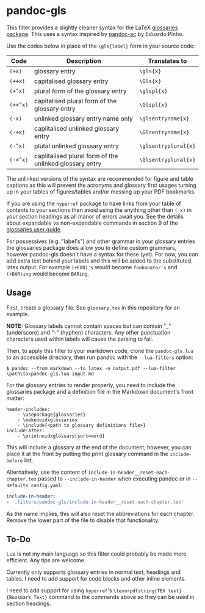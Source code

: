 # pandoc-gls

This filter provides a slightly cleaner syntax for the LaTeX 
[glossaries package](https://www.ctan.org/pkg/glossaries). This uses a syntax inspired by
[pandoc-ac](https://github.com/Enet4/pandoc-ac) by Eduardo Pinho.

Use the codes below in place of the `\gls{label}` form in your source code:

| Code   | Description                                             | Translates to        |
|--------|---------------------------------------------------------|----------------------|
|`(+x)`  | glossary entry                                          | `\gls{x}`            |
|`(++x)` | capitalised glossary entry                              | `\Gls{x}`            |
|`(+^x)` | plural form of the glossary entry                       | `\glspl{x}`          |
|`(++^x)`| capitalised plural form of the glossary entry           | `\Glspl{x}`          |
|`(-x)`  | unlinked glossary entry name only                       | `\glsentryname{x}`   |
|`(-+x)` | caplitalised unlinked glossary entry                    | `\Glsentryname{x}`   |
|`(-^x)` | plutal unlinked glossary entry                          | `\glsentryplural{x}` |
|`(-+^x)`| caplitalised plural form of the unlinked glossary entry | `\Glsentryplural{x}` |

The unlinked versions of the syntax are recommended for figure and table captions as this
will prevent the acronyms and glossary first usages turning up in your tables of
figures/tables and/or messing up your PDF bookmarks.

If you are using the `hyperref` package to have links from your table of contents to your
sections then avoid using the anything other than `(-x)` in your section headings as all
manor of errors await you. See the details about expandable vs non-expandable commands in
section 9 of the [glossaries user
guide](http://mirror.ox.ac.uk/sites/ctan.org/macros/latex/contrib/glossaries/glossaries-user.pdf).

For possessives (e.g. "label's") and other grammar in your glossary entries the glossaries
package does allow you to define custom grammars, however pandoc-gls doesn't have a syntax
for these (yet). For now, you can add extra text behind your labels and this will be added
to the substituted latex output. For example `(+FOO)'s` would become `foobanator's` and
`(+BAR)ing` would become `BARing`.

## Usage

First, create a glossary file. See `glossary.tex` in this repository for an example.

__NOTE:__ Glossary labels cannot contain spaces but can contain "\_" (underscore) and "-"
(hyphen) characters. Any other punctuation characters used within labels will cause the
parsing to fail.

Then, to apply this filter to your markdown code, clone the `pandoc-gls.lua` to an accessible
directory, then run pandoc with the `--lua-filters` option:

``` 
$ pandoc --from markdown --to latex -o output.pdf --lua-filter \path\to\pandoc-gls.lua input.md
```

For the glossary entries to render properly, you need to include the glossaries
package and a definition file in the Markdown document's front matter:

``` 
header-includes:
    - \usepackage{glossaries}
    - \makenoidxglossaries
    - \include{<path to glossary definitions file>}
include-after:
    - \printnoidxglossary[sort=word]
```

This will include a glossary at the end of the document, however, you can place it at the
front by putting the print glossary command in the `include-before` list.

Alternatively, use the content of `include-in-header__reset-each-chapter.tex` passed to
`--include-in-header` when executing pandoc or in `--defaults config.yaml`:

```yaml
include-in-header:
- '.filters/pandoc-gls/include-in-header__reset-each-chapter.tex'
```

As the name implies, this will also reset the abbreviations for each chapter.
Remove the lower part of the file to disable that functionality.

## To-Do

Lua is not my main language so this filter could probably be made more efficient. Any tips
are welcome.

Currently only supports glossary entries in normal text, headings and tables. I need to
add support for code blocks and other inline elements.

I need to add support for using `hyperref`'s `\texorpdfstring{TEX text}{Bookmark Text}`
command to the commands above so they can be used in section headings.

